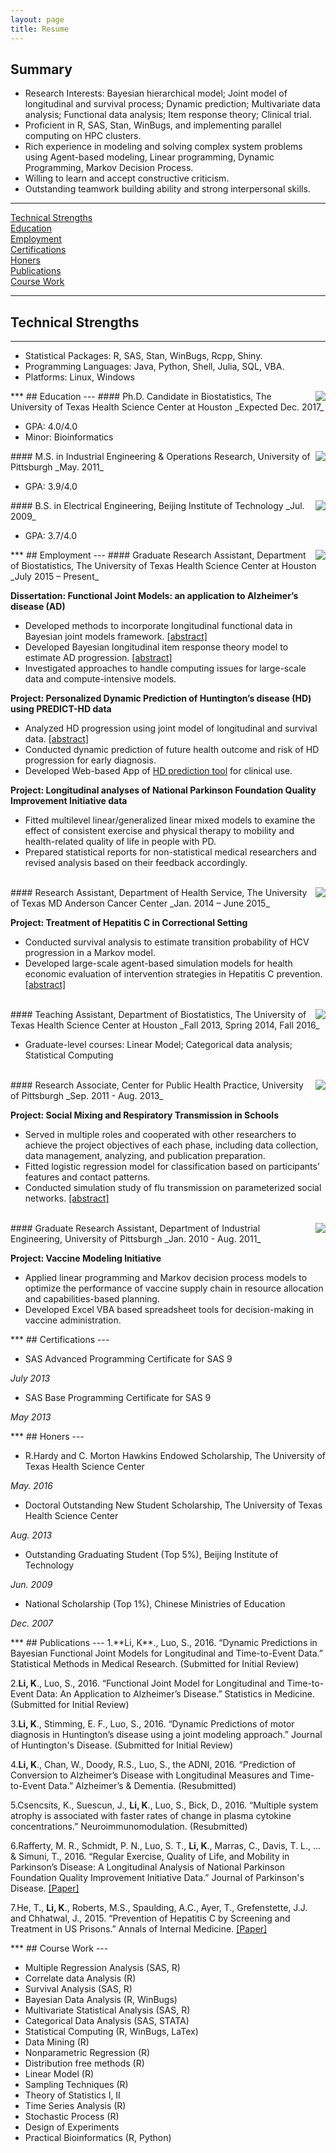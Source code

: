 ```yaml
---
layout: page
title: Resume
---
```

<!--- Resume: <a href="{{ site.url }}/files/Kan_Resume_2016.pdf" target="_blank">[PDF]</a> -->

## Summary
- Research Interests: Bayesian hierarchical model; Joint model of longitudinal and survival process; Dynamic prediction; Multivariate data analysis; Functional data analysis; Item response theory; Clinical trial. 
- Proficient in R, SAS, Stan, WinBugs, and implementing parallel computing on HPC clusters.
- Rich experience in modeling and solving complex system problems using Agent-based modeling, Linear programming, Dynamic Programming, Markov Decision Process.
- Willing to learn and accept constructive criticism.
- Outstanding teamwork building ability and strong interpersonal skills.                                                            

---
[Technical Strengths](#Technical)<br>
[Education](#Education)<br>
[Employment](#Employment)<br>
[Certifications](#Certifications)<br>
[Honers](#Honers)<br>
[Publications](#Publications)<br>
[Course Work](#CourseWork)<br>
<span id="Technical">
***
## Technical Strengths
---
</span>

- Statistical Packages: R, SAS, Stan, WinBugs, Rcpp, Shiny.
- Programming Languages: Java, Python, Shell, Julia, SQL, VBA. 
- Platforms: Linux, Windows


<span id="Education">
***
## Education
---
</span>
<img align="right" src="{{ site.url }}/image/uth.jpg">
#### Ph.D. Candidate in Biostatistics, The University of Texas Health Science Center at Houston	
_Expected Dec. 2017_

- GPA: 4.0/4.0
- Minor: Bioinformatics

<img align="right" src="{{ site.url }}/image/upitts.jpg">
#### M.S. in Industrial Engineering & Operations Research, University of Pittsburgh
_May. 2011_

- GPA: 3.9/4.0

<img align="right" src="{{ site.url }}/image/bit.jpg">
#### B.S. in Electrical Engineering, Beijing Institute of Technology
_Jul. 2009_

- GPA: 3.7/4.0

<span id="Employment">
***
## Employment
---
</span>

<img align="right" src="{{ site.url }}/image/uth.jpg">
#### Graduate Research Assistant, Department of Biostatistics, The University of Texas Health Science Center at Houston
_July 2015 – Present_

**Dissertation: Functional Joint Models: an application to Alzheimer’s disease (AD)**

- Developed methods to incorporate longitudinal functional data in Bayesian joint models framework. <a href="{{ site.url }}/research/#FJM" target="_blank">[abstract]</a>
- Developed Bayesian longitudinal item response theory model to estimate AD progression. <a href="{{ site.url }}/research/#IRT" target="_blank">[abstract]</a>
- Investigated approaches to handle computing issues for large-scale data and compute-intensive models.

**Project: Personalized Dynamic Prediction of Huntington’s disease (HD) using PREDICT-HD data** 

- Analyzed HD progression using joint model of longitudinal and survival data. <a href="{{ site.url }}/research/#PREDICT_HD" target="_blank">[abstract]</a>
- Conducted dynamic prediction of future health outcome and risk of HD progression for early diagnosis. 
- Developed Web-based App of <a href="https://kanli.shinyapps.io/HD_prediction/" target="_blank">HD prediction tool</a> for clinical use. 

**Project: Longitudinal analyses of National Parkinson Foundation Quality Improvement Initiative data** 

- Fitted multilevel linear/generalized linear mixed models to examine the effect of consistent exercise and physical therapy to mobility and health-related quality of life in people with PD. 
- Prepared statistical reports for non-statistical medical researchers and revised analysis based on their feedback accordingly.

<br>

<img align="right" src="{{ site.url }}/image/mda.png">
#### Research Assistant, Department of Health Service, The University of Texas MD Anderson Cancer Center
_Jan. 2014 – June 2015_

**Project: Treatment of Hepatitis C in Correctional Setting**
 
- Conducted survival analysis to estimate transition probability of HCV progression in a Markov model.
- Developed large-scale agent-based simulation models for health economic evaluation of intervention strategies in Hepatitis C prevention. <a href="{{ site.url }}/research/#HepC" target="_blank">[abstract]</a>

<br>

<img align="right" src="{{ site.url }}/image/uth.jpg">
#### Teaching Assistant, Department of Biostatistics, The University of Texas Health Science Center at Houston
_Fall 2013, Spring 2014, Fall 2016_

- Graduate-level courses: Linear Model; Categorical data analysis; Statistical Computing 

<br>

<img align="right" src="{{ site.url }}/image/upitts.jpg">
#### Research Associate, Center for Public Health Practice, University of Pittsburgh
_Sep. 2011 - Aug. 2013_

**Project: Social Mixing and Respiratory Transmission in Schools**

- Served in multiple roles and cooperated with other researchers to achieve the project objectives of each phase, including data collection, data management, analyzing, and publication preparation.
- Fitted logistic regression model for classification based on participants’ features and contact patterns.
- Conducted simulation study of flu transmission on parameterized social networks. <a href="{{ site.url }}/research/#SMART" target="_blank">[abstract]</a>

<br>

<img align="right" src="{{ site.url }}/image/upitts.jpg">
#### Graduate Research Assistant, Department of Industrial Engineering, University of Pittsburgh		     	       			
_Jan. 2010 - Aug. 2011_

**Project: Vaccine Modeling Initiative**

- Applied linear programming and Markov decision process models to optimize the performance of vaccine supply chain in resource allocation and capabilities-based planning.
- Developed Excel VBA based spreadsheet tools for decision-making in vaccine administration.


<span id="Certifications">
***
## Certifications
---
</span>

- SAS Advanced Programming Certificate for SAS 9

_July 2013_

- SAS Base Programming Certificate for SAS 9

_May 2013_


<span id="Honers">
***
## Honers
---
</span>

- R.Hardy and C. Morton Hawkins Endowed Scholarship, The University of Texas Health Science Center 

_May. 2016_

- Doctoral Outstanding New Student Scholarship, The University of Texas Health Science Center

_Aug. 2013_

- Outstanding Graduating Student (Top 5%), Beijing Institute of Technology

_Jun. 2009_

- National Scholarship (Top 1%), Chinese Ministries of Education

_Dec. 2007_


<span id="Publications">
***
## Publications
---
</span>
1.**Li, K**., Luo, S., 2016. “Dynamic Predictions in Bayesian Functional Joint Models for Longitudinal and Time-to-Event Data.” Statistical Methods in Medical Research. (Submitted for Initial Review)

2.**Li, K**., Luo, S., 2016. “Functional Joint Model for Longitudinal and Time-to-Event Data: An Application to Alzheimer’s Disease.” Statistics in Medicine. (Submitted for Initial Review)

3.**Li, K**., Stimming, E. F., Luo, S., 2016. “Dynamic Predictions of motor diagnosis in Huntington’s disease using a joint modeling approach.” Journal of Huntington's Disease. (Submitted for Initial Review)

4.**Li, K**., Chan, W., Doody, R.S., Luo, S., the ADNI, 2016. “Prediction of Conversion to Alzheimer’s Disease with Longitudinal Measures and Time-to-Event Data.” Alzheimer’s & Dementia. (Resubmitted)

5.Csencsits, K., Suescun, J., **Li, K**., Luo, S., Bick, D., 2016. “Multiple system atrophy is associated with faster rates of change in plasma cytokine concentrations.” Neuroimmunomodulation. (Resubmitted)

6.Rafferty, M. R., Schmidt, P. N., Luo, S. T., **Li, K**., Marras, C., Davis, T. L., ... & Simuni, T., 2016. “Regular Exercise, Quality of Life, and Mobility in Parkinson’s Disease: A Longitudinal Analysis of National Parkinson Foundation Quality Improvement Initiative Data.” Journal of Parkinson's Disease. <a href="https://www.ncbi.nlm.nih.gov/pubmed/27858719/" target="_blank">[Paper]</a>

7.He, T., **Li, K**., Roberts, M.S., Spaulding, A.C., Ayer, T., Grefenstette, J.J. and Chhatwal, J., 2015.  “Prevention of Hepatitis C by Screening and Treatment in US Prisons.” Annals of Internal Medicine. <a href="https://www.ncbi.nlm.nih.gov/pmc/articles/PMC4854298/" target="_blank">[Paper]</a>


<span id="CourseWork">
***
## Course Work
---
</span>

- Multiple Regression Analysis (SAS, R)
- Correlate data Analysis (R)
- Survival Analysis (SAS, R)
- Bayesian Data Analysis (R, WinBugs)	
- Multivariate Statistical Analysis (SAS, R)
- Categorical Data Analysis (SAS, STATA)
- Statistical Computing (R, WinBugs, LaTex)
- Data Mining (R)
- Nonparametric Regression (R)
- Distribution free methods (R)
- Linear Model (R)
- Sampling Techniques (R) 
- Theory of Statistics I, II	
- Time Series Analysis (R)
- Stochastic Process (R)	
- Design of Experiments 
- Practical Bioinformatics (R, Python)
